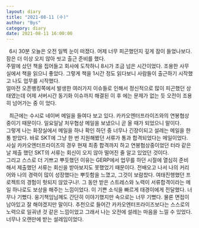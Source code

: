 ```yaml
---
layout: diary
title: "2021-08-11 (수)"
author: "Bys"
category: diary
date: 2021-08-11 16:00:00
---
```


&nbsp; 6시 30분 오늘은 오전 일찍 눈이 떠졌다. 어제 너무 피곤했던지 깊게 잠이 들었나보다. 잠은 더 이상 오지 않아 씻고 출근 준비를 했다.  
주말에 샀던 책을 집어들고 회사에 도착하니 8시가 조금 넘은 시간이었다. 조용한 사무실에서 책을 읽으니 좋았다. 그렇게 책을 1시간 정도 읽다보니 사람들이 출근하기 시작했고 나도 업무를 시작했다.  
얼마전 오픈뱅킹쪽에서 발생한 여러가지 이슈들로 인해서 정신적으로 많이 피곤했던 상태였는데 어제 서버시간 동기화 이슈까지 해결된 이 후 에는 문제가 없는 듯 오전이 조용히 넘어가는 중 이 었다. 
<br>

&nbsp; 최근에는 수시로 네이버 메일을 들여다 보고 있다. 카카오엔터프라이즈와의 연봉협상중이기 때문이다. 일요일날 처우협상 메일을 보냈으니 곧 올 때가 되었으니 말이다.  
그렇게 나는 화장실에서 메일을 하나 확인 하던 중 너무나 긴장이되고 설레는 메일을 한 통 받았다.  바로 SKT에 그냥 한 번 지원해봤던 서류가 통과 합격되었다는 메일이었다.  
사실 카카오엔터프라이즈의 경우 현재 최종 합격까지 하고 연봉협상중이었던 터라 같은 날 제출 했던 SKT의 서류는 회신이 오지 않아 떨어진 줄 알고 있었던 것이다.  
그리고 스스로 더 기쁘고 뿌듯했던 이유는 GERP에서 업무를 하던 시절에 열심히 준비해서 제출했던 서류는 회신을 받아보지도 못했었기 때문이다. 전배오고 나서 나의 커리어와 나의 경력이 많이 성장했다는 뿌듯함을 느꼈고, 그것이 보람찼다. 여태진행했던 프로젝트의 경험이 헛되지 않았구나!. 그 동안 받은 스트레스와 노력이 서류합격이라는 메일 하나로도 보상을 해주는 느낌이었다. 이 기쁜 소식을 빠르게 태경이에게 전달했다. 너무나 기뻤다. 웅기책임님께도 간단히 이야기했지만 속으로는 너무 기뻤다. 물론 면접이 남아있고 잘 해야겠지만 말이다. 추천으로 들어간 카카오엔터프라이즈보다는 스스로의 노력으로 일궈낸 것 같은 느낌이었고 그래서 나는 오전에 설레는 마음을 느낄 수 있었다. 너무나 오랜만에 받는 설레임이었다.  

&nbsp;
